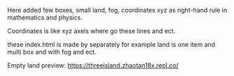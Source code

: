 Here added few boxes, small land, fog, coordinates xyz as right-hand rule in mathematics and physics. 


Coordinates is like xyz axels where go these lines and ect.

these index.html is made by separately for example land is one item and multi box and with fog and ect.

Empty land preview: https://threejsland.zhaotan18x.repl.co/
